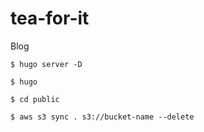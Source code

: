 # tea-for-it
Blog 

`$ hugo server -D`

`$ hugo`

`$ cd public` 

`$ aws s3 sync . s3://bucket-name --delete`

